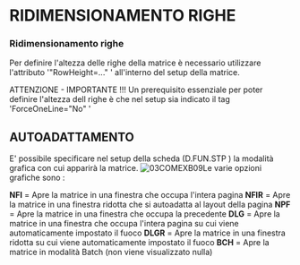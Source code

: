 # RIDIMENSIONAMENTO RIGHE

### Ridimensionamento righe

Per definire l'altezza delle righe della matrice è necessario utilizzare l'attributo '"RowHeight=..." ' all'interno del setup della matrice.

ATTENZIONE - IMPORTANTE !!!
Un prerequisito essenziale per poter definire l'altezza dell righe è che nel setup  sia indicato il tag 'ForceOneLine="No" '

## AUTOADATTAMENTO
E' possibile specificare nel setup della scheda (D.FUN.STP ) la modalità grafica con cui apparirà la matrice.
![03COMEXB09](http://localhost:3000/immagini/LOCEXB_T13/03COMEXB09.png)Le varie opzioni grafiche sono : 

 **NFI** = Apre la matrice in una finestra che occupa l'intera pagina
 **NFIR** = Apre la matrice in una finestra ridotta che si autoadatta al layout della pagina
 **NPF** = Apre la matrice in una finestra che occupa la precedente
 **DLG** = Apre la matrice in una finestra che occupa l'intera pagina su cui viene automaticamente impostato il fuoco
 **DLGR** = Apre la matrice in una finestra ridotta su cui viene automaticamente impostato il fuoco
 **BCH** = Apre la matrice in modalità Batch (non viene visualizzato nulla)

